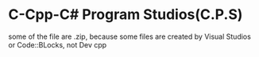 # C-Cpp-C# Program Studios(C.P.S)
some of the file are .zip, because some files are created by Visual Studios or Code::BLocks, not Dev cpp
